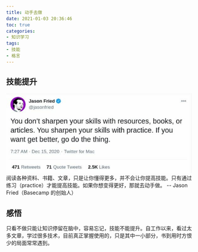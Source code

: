 ```yaml
---
title: 动手去做
date: 2021-01-03 20:36:46
toc: true
categories:
- 知识学习
tags:
- 技能
- 格言
---
```

## 技能提升
![动手去做](/img/dsqz.jpg)
阅读各种资料、书籍、文章，只是让你懂得更多，并不会让你提高技能。只有通过练习（practice）才能提高技能。如果你想变得更好，那就去动手做。 -- Jason Fried（Basecamp 的创始人）

<!-- more -->
## 感悟
只看不做只能让知识停留在脑中，容易忘记，技能不能提升。自工作以来，看过太多文章，学过很多技术，目前真正掌握使用的，只是其中一小部分，书到用时方恨少的局面常常遇到。

